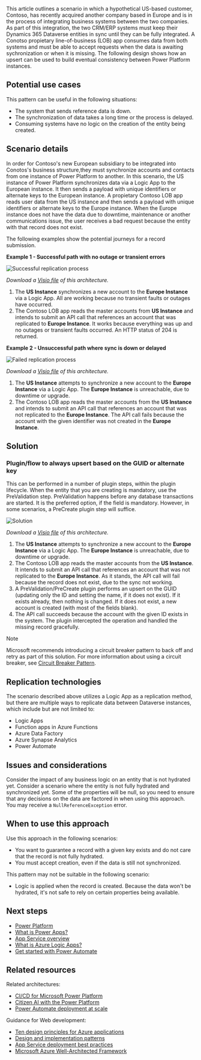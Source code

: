 This article outlines a scenario in which a hypothetical US-based customer, Contoso, has recently acquired another company based in Europe and is in the process of integrating business systems between the two companies.  As part of this integration, the two CRM/ERP systems must keep their Dynamics 365 Dataverse entities in sync until they can be fully integrated.  A Conotso propietary line-of-business (LOB) app consumes data from both systems and must be able to accept requests when the data is awaiting sychronization or when it is missing. The following design shows how an upsert can be used to build eventual consistency between Power Platform instances.

## Potential use cases

This pattern can be useful in the following situations:

- The system that sends reference data is down.
- The synchronization of data takes a long time or the process is delayed.
- Consuming systems have no logic on the creation of the entity being created.

## Scenario details

In order for Contoso's new European subsidiary to be integrated into Conotos's business structure,they must synchronize accounts and contacts from one instance of Power Platform to another. In this scenario, the US instance of Power Platform synchronizes data via a Logic App to the European instance. It then sends a payload with unique identifiers or alternate keys to the European instance. A propietary Contoso LOB app reads user data from the US instance and then sends a payload with unique identifiers or alternate keys to the Europe instance. When the Europe instance does not have the data due to downtime, maintenance or another communications issue, the user receives a bad request because the entity with that record does not exist.

The following examples show the potential journeys for a record submission.

**Example 1 - Successful path with no outage or transient errors**

![Successful replication process](./_images/data-dependent-example.vsdx)

*Download a [Visio file](https://arch-center.azureedge.net/data-dependent-example.vsdx) of this architecture.*

1. The **US Instance** synchronizes a new account to the **Europe Instance** via a Logic App. All are working because no transient faults or outages have occurred.
2. The Contoso LOB app reads the master accounts from **US Instance** and intends to submit an API call that references an account that was replicated to **Europe Instance**. It works because everything was up and no outages or transient faults occurred. An HTTP status of 204 is returned.

**Example 2 - Unsuccessful path where sync is down or delayed**

![Failed replication process](./_images/data-dependent-example-fails.vsdx)

*Download a [Visio file](https://arch-center.azureedge.net/data-dependent-example-fails.vsdx) of this architecture.*

1. The **US Instance** attempts to synchronize a new account to the **Europe Instance** via a Logic App. The **Europe Instance** is unreachable, due to downtime or upgrade.
2. The Contoso LOB app reads the master accounts from the **US Instance** and intends to submit an API call that references an account that was not replicated to the **Europe Instance**. The API call fails because the account with the given identifier was not created in the **Europe Instance**. 

## Solution

### Plugin/flow to always upsert based on the GUID or alternate key

This can be performed in a number of plugin steps, within the plugin lifecycle. When the entity that you are creating is mandatory, use the PreValidation step. PreValidation happens before any database transactions are started. It is the preferred option, if the field is mandatory. However, in some scenarios, a PreCreate plugin step will suffice.

![Solution](./_images/solution.vsdx)

*Download a [Visio file](https://arch-center.azureedge.net/solution.vsdx) of this architecture.*

1. The **US Instance** attempts to synchronize a new account to the **Europe Instance** via a Logic App. The **Europe Instance** is unreachable, due to downtime or upgrade.
2. The Contoso LOB app reads the master accounts from the **US Instance**. It intends to submit an API call that references an account that was not replicated to the **Europe Instance**. As it stands, the API call will fail because the record does not exist, due to the sync not working.
3. A PreValidation/PreCreate plugin performs an upsert on the GUID (updating only the ID and setting the name, if it does not exist). If it exists already, then nothing is changed. If it does not exist, a new account is created (with most of the fields blank).
4. The API call succeeds because the account with the given ID exists in the system. The plugin intercepted the operation and handled the missing record gracefully.

>[!NOTE]
> Microsoft recommends introducing a circuit breaker pattern to back off and retry as part of this solution. For more information about using a circuit breaker, see [Circuit Breaker Pattern](/azure/architecture/patterns/circuit-breaker).

## Replication technologies

The scenario described above utilizes a Logic App as a replication method, but there are multiple ways to replicate data between Dataverse instances, which include but are not limited to:

- Logic Apps
- Function apps in Azure Functions
- Azure Data Factory
- Azure Synapse Analytics
- Power Automate

## Issues and considerations

Consider the impact of any business logic on an entity that is not hydrated yet. Consider a scenario where the entity is not fully hydrated and synchronized yet. Some of the properties will be null, so you need to ensure that any decisions on the data are factored in when using this approach. You may receive a `NullReferenceException` error. 

## When to use this approach

Use this approach in the following scenarios:

- You want to guarantee a record with a given key exists and do not care that the record is not fully hydrated.
- You must accept creation, even if the data is still not synchronized.

This pattern may not be suitable in the following scenario:

- Logic is applied when the record is created. Because the data won't be hydrated, it's not safe to rely on certain properties being available.

## Next steps

- [Power Platform](/power-platform)
- [What is Power Apps?](/powerapps/powerapps-overview)
- [App Service overview](/rest/api/appservice/web-apps)
- [What is Azure Logic Apps?](/azure/logic-apps)
- [Get started with Power Automate](/power-automate/getting-started)

## Related resources

Related architectures:

- [CI/CD for Microsoft Power Platform](/azure/architecture/solution-ideas/articles/azure-devops-continuous-integration-for-power-platform)
- [Citizen AI with the Power Platform](/azure/architecture/example-scenario/ai/citizen-ai-power-platform)
- [Power Automate deployment at scale](/azure/architecture/example-scenario/power-automate/power-automate)

Guidance for Web development:

- [Ten design principles for Azure applications](/azure/architecture/guide/design-principles)
- [Design and implementation patterns](/azure/architecture/patterns/category/design-implementation)
- [App Service deployment best practices](/azure/app-service/deploy-best-practices?toc=/azure/architecture/toc.json&bc=/azure/architecture/_bread/toc.json) 
- [Microsoft Azure Well-Architected Framework](/azure/architecture/framework)
